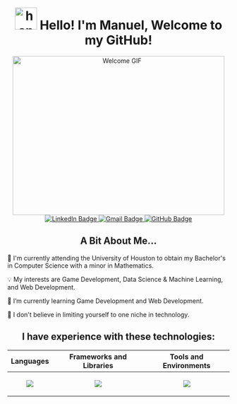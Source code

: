 <h1 align="center">
  <img
    width="50px"
    alt="hand"
    src="https://media.giphy.com/media/hvRJCLFzcasrR4ia7z/giphy.gif"
  />
  Hello! I'm Manuel, Welcome to my GitHub!
</h1>

<div align="center">
  <img src="https://media.giphy.com/media/qgQUggAC3Pfv687qPC/giphy.gif" width="480" height="360" alt="Welcome GIF" style="display: block; margin: auto;">
</div>

<div id="badges" align="center">
   <a href="https://www.linkedin.com/in/manuel-villegasorellana/" target="_blank">
    <img src="https://img.shields.io/badge/LinkedIn-blue?style=for-the-badge&logo=linkedin&logoColor=white" alt="LinkedIn Badge"/>
  </a>
  <a href="mailto:manuelv0703@gmail.com">
    <img src="https://img.shields.io/badge/Gmail-red?logo=gmail&logoColor=white&style=for-the-badge" alt="Gmail Badge"/>
  </a>
  <a href="https://github.com/your-github-username" target="_blank">
    <img src="https://img.shields.io/badge/GitHub-black?style=for-the-badge&logo=github&logoColor=white" alt="GitHub Badge"/>
  </a>
</div>

<h2 align="center">A Bit About Me...</h2>
<p> 🩻 I'm currently attending the University of Houston to obtain my Bachelor's in Computer Science with a minor in Mathematics. </p>
<p> 💡 My interests are Game Development, Data Science & Machine Learning, and Web Development. </p>
<p> 🌱 I’m currently learning Game Development and Web Development. </p>
<p> 🤔 I don't believe in limiting yourself to one niche in technology. </p>

<h2 align="center">I have experience with these technologies:</h2>

<div align="center">

| Languages | Frameworks and Libraries | Tools and Environments |
|-----------|--------------------------|------------------------|
| <p align="center"><a href="https://skillicons.dev"><img src="https://skillicons.dev/icons?i=cpp,cs,html,css,r,python,ts,matlab&perline=4" /></a></p> | <p align="center"><a href="https://skillicons.dev"><img src="https://skillicons.dev/icons?i=dotnet,flask,react,next,tailwindcss" /></a></p> | <p align="center"><a href="https://skillicons.dev"><img src="https://skillicons.dev/icons?i=vscode,visualstudio,unity,unreal,git,github,linux,bash,azure" /></a></p> |

</div>
<h2></h2>
